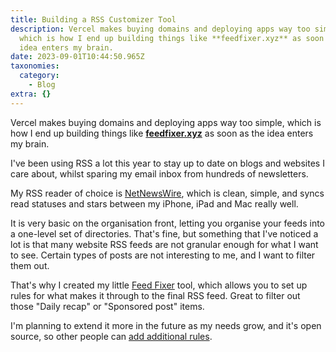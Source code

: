 ```yaml
---
title: Building a RSS Customizer Tool
description: Vercel makes buying domains and deploying apps way too simple,
  which is how I end up building things like **feedfixer.xyz** as soon as the
  idea enters my brain.
date: 2023-09-01T10:44:50.965Z
taxonomies:
  category:
    - Blog
extra: {}
---
```

Vercel makes buying domains and deploying apps way too simple, which is how I end up building things like [**feedfixer.xyz**](https://feedfixer.xyz) as soon as the idea enters my brain.

I've been using RSS a lot this year to stay up to date on blogs and websites I care about, whilst sparing my email inbox from hundreds of newsletters.

My RSS reader of choice is [NetNewsWire](https://netnewswire.com), which is clean, simple, and syncs read statuses and stars between my iPhone, iPad and Mac really well.

It is very basic on the organisation front, letting you organise your feeds into a one-level set of directories. That's fine, but something that I've noticed a lot is that many website RSS feeds are not granular enough for what I want to see. Certain types of posts are not interesting to me, and I want to filter them out.

That's why I created my little [Feed Fixer](https://feedfixer.xyz) tool, which allows you to set up rules for what makes it through to the final RSS feed. Great to filter out those "Daily recap" or "Sponsored post" items.

I'm planning to extend it more in the future as my needs grow, and it's open source, so other people can [add additional rules](https://github.com/includable/feed-fixer/blob/main/lib/rules.js).